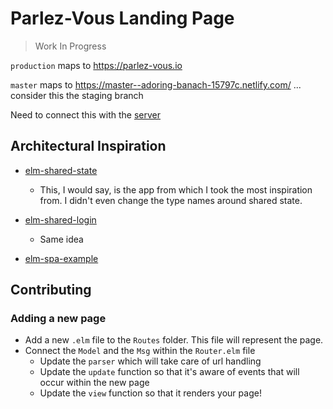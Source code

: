 # Parlez-Vous Landing Page

> Work In Progress

`production` maps to https://parlez-vous.io

`master` maps to https://master--adoring-banach-15797c.netlify.com/ ... consider this the staging branch


Need to connect this with the [server](https://github.com/parlez-vous/server)



## Architectural Inspiration

- [elm-shared-state](https://github.com/ohanhi/elm-shared-state)
  - This, I would say, is the app from which I took the most inspiration from. I didn't even change the type names around shared state.

- [elm-shared-login](https://github.com/jxxcarlson/elm-shared-login)
  - Same idea

- [elm-spa-example](https://github.com/rtfeldman/elm-spa-example)


## Contributing

### Adding a new page

- Add a new `.elm` file to the `Routes` folder. This file will represent the page.
- Connect the `Model` and the `Msg` within the `Router.elm` file
  - Update the `parser` which will take care of url handling
  - Update the `update` function so that it's aware of events that will occur within the new page
  - Update the `view` function so that it renders your page!
